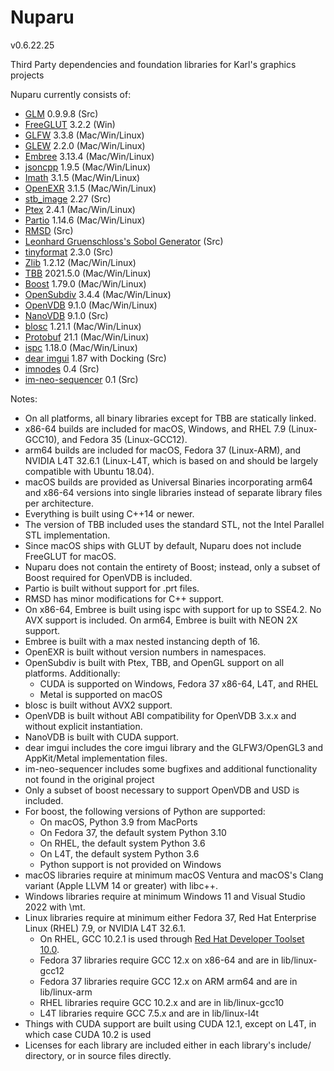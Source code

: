 Nuparu
======

v0.6.22.25

Third Party dependencies and foundation libraries for Karl's graphics projects

Nuparu currently consists of:

* [GLM](http://glm.g-truc.net) 0.9.9.8 (Src)
* [FreeGLUT](http://freeglut.sourceforge.net) 3.2.2 (Win)
* [GLFW](http://www.glfw.org) 3.3.8 (Mac/Win/Linux)
* [GLEW](https://github.com/nigels-com/glew) 2.2.0 (Mac/Win/Linux)
* [Embree](https://embree.github.io) 3.13.4 (Mac/Win/Linux)
* [jsoncpp](https://github.com/open-source-parsers/jsoncpp) 1.9.5 (Mac/Win/Linux)
* [Imath](https://github.com/AcademySoftwareFoundation/Imath) 3.1.5 (Mac/Win/Linux)
* [OpenEXR](https://github.com/AcademySoftwareFoundation/openexr) 3.1.5 (Mac/Win/Linux)
* [stb_image](https://github.com/nothings/stb) 2.27 (Src)
* [Ptex](http://ptex.us) 2.4.1 (Mac/Win/Linux)
* [Partio](https://www.disneyanimation.com/technology/partio.html) 1.14.6 (Mac/Win/Linux)
* [RMSD](http://boscoh.com/code/) (Src)
* [Leonhard Gruenschloss's Sobol Generator](http://gruenschloss.org) (Src)
* [tinyformat](https://github.com/c42f/tinyformat) 2.3.0 (Src)
* [Zlib](https://www.zlib.net) 1.2.12 (Mac/Win/Linux)
* [TBB](https://www.threadingbuildingblocks.org/) 2021.5.0 (Mac/Win/Linux)
* [Boost](http://www.boost.org) 1.79.0 (Mac/Win/Linux)
* [OpenSubdiv](http://graphics.pixar.com/opensubdiv/docs/intro.html) 3.4.4 (Mac/Win/Linux)
* [OpenVDB](http://www.openvdb.org/) 9.1.0 (Mac/Win/Linux)
* [NanoVDB](http://www.openvdb.org/) 9.1.0 (Src)
* [blosc](https://github.com/Blosc) 1.21.1 (Mac/Win/Linux)
* [Protobuf](https://developers.google.com/protocol-buffers/) 21.1 (Mac/Win/Linux)
* [ispc](https://ispc.github.io) 1.18.0 (Mac/Win/Linux)
* [dear imgui](https://github.com/ocornut/imgui) 1.87 with Docking (Src)
* [imnodes](https://github.com/Nelarius/imnodes) 0.4 (Src)
* [im-neo-sequencer](https://gitlab.com/GroGy/im-neo-sequencer) 0.1 (Src)

Notes:

* On all platforms, all binary libraries except for TBB are statically linked.
* x86-64 builds are included for macOS, Windows, and RHEL 7.9 (Linux-GCC10), and Fedora 35 (Linux-GCC12).
* arm64 builds are included for macOS, Fedora 37 (Linux-ARM), and NVIDIA L4T 32.6.1 (Linux-L4T, which is based on and should be largely compatible with Ubuntu 18.04).
* macOS builds are provided as Universal Binaries incorporating arm64 and x86-64 versions into single libraries instead of separate library files per architecture.
* Everything is built using C++14 or newer.
* The version of TBB included uses the standard STL, not the Intel Parallel STL implementation.
* Since macOS ships with GLUT by default, Nuparu does not include FreeGLUT for macOS.
* Nuparu does not contain the entirety of Boost; instead, only a subset of Boost required for OpenVDB is included.
* Partio is built without support for .prt files.
* RMSD has minor modifications for C++ support.
* On x86-64, Embree is built using ispc with support for up to SSE4.2. No AVX support is included. On arm64, Embree is built with NEON 2X support.
* Embree is built with a max nested instancing depth of 16.
* OpenEXR is built without version numbers in namespaces.
* OpenSubdiv is built with Ptex, TBB, and OpenGL support on all platforms. Additionally:
    * CUDA is supported on Windows, Fedora 37 x86-64, L4T, and RHEL
    * Metal is supported on macOS
* blosc is built without AVX2 support.
* OpenVDB is built without ABI compatibility for OpenVDB 3.x.x and without explicit instantiation.
* NanoVDB is built with CUDA support.
* dear imgui includes the core imgui library and the GLFW3/OpenGL3 and AppKit/Metal implementation files.
* im-neo-sequencer includes some bugfixes and additional functionality not found in the original project
* Only a subset of boost necessary to support OpenVDB and USD is included.
* For boost, the following versions of Python are supported:
    * On macOS, Python 3.9 from MacPorts
    * On Fedora 37, the default system Python 3.10
    * On RHEL, the default system Python 3.6
    * On L4T, the default system Python 3.6
    * Python support is not provided on Windows
* macOS libraries require at minimum macOS Ventura and macOS's Clang variant (Apple LLVM 14 or greater) with libc++.
* Windows libraries require at minimum Windows 11 and Visual Studio 2022 with \mt.
* Linux libraries require at minimum either Fedora 37, Red Hat Enterprise Linux (RHEL) 7.9, or NVIDIA L4T 32.6.1.
    * On RHEL, GCC 10.2.1 is used through [Red Hat Developer Toolset 10.0](https://developers.redhat.com/products/developertoolset/updates/).
    * Fedora 37 libraries require GCC 12.x on x86-64 and are in lib/linux-gcc12
    * Fedora 37 libraries require GCC 12.x on ARM arm64 and are in lib/linux-arm
    * RHEL libraries require GCC 10.2.x and are in lib/linux-gcc10
    * L4T libraries require GCC 7.5.x and are in lib/linux-l4t
* Things with CUDA support are built using CUDA 12.1, except on L4T, in which case CUDA 10.2 is used
* Licenses for each library are included either in each library's include/ directory, or in source files directly.
